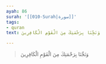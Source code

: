 ```yaml
---
ayah: 86
surah: '[[010-Surah|سورة]]'
tags:
- quran
text: وَنَجِّنَا بِرَحْمَتِكَ مِنَ الْقَوْمِ الْكَافِرِينَ

---
```

> وَنَجِّنَا بِرَحْمَتِكَ مِنَ الْقَوْمِ الْكَافِرِينَ
